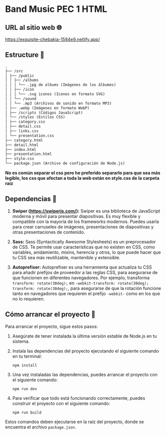 # Band Music PEC 1 HTML

## URL al sitio web 🌐

https://exquisite-chebakia-1584e9.netlify.app/


## Estructure 🌳

```markdown
.
├── /src
│ ├── /public
│ │ ├── /albums
│ │ │ └── .jpg de albums (Imágenes de los álbumes)
│ │ ├── /icon
│ │ │ └── .svg iconos (Iconos en formato SVG)
│ │ └── /sound
│ │ └── .mp3 (Archivos de sonido en formato MP3)
│ ├── .webp (Imágenes en formato WebP)
│ ├── /scripts (Códigos JavaScript)
│ └── /styles (Estilos CSS)
│ ├── category.css
│ ├── detail.css
│ ├── links.css
│ └── presentation.css
├── category.html
├── detail.html
├── index.html
├── presentation.html
├── style.css
└── package.json (Archivo de configuración de Node.js)
```

**No es común separar el css pero he preferido separarlo para que sea más legible, los css que afectan a toda la web están en style.css de la carpeta raiz**

## Dependencias 🔎

1. **Swiper (https://swiperjs.com/):** Swiper es una biblioteca de JavaScript moderna y móvil para presentar diapositivas. Es muy flexible y compatible con la mayoría de los frameworks modernos. Puedes usarla para crear carruseles de imágenes, presentaciones de diapositivas y otras presentaciones de contenido.

2. **Sass:** Sass (Syntactically Awesome Stylesheets) es un preprocesador de CSS. Te permite usar características que no existen en CSS, como variables, anidamiento, mixins, herencia y otros, lo que puede hacer que tu CSS sea más reutilizable, mantenible y extensible.

3. **Autoprefixer:** Autoprefixer es una herramienta que actualiza tu CSS para añadir prefijos de proveedor a las reglas CSS, para asegurarse de que funcionen en diferentes navegadores. Por ejemplo, transforma `transform: rotate(30deg);` en `-webkit-transform: rotate(30deg); transform: rotate(30deg);`, para asegurarse de que la rotación funcione tanto en navegadores que requieren el prefijo `-webkit-` como en los que no lo requieren.

## Cómo arrancar el proyecto 🛵

Para arrancar el proyecto, sigue estos pasos:

1. Asegúrate de tener instalada la última versión estable de Node.js en tu sistema.

2. Instala las dependencias del proyecto ejecutando el siguiente comando en tu terminal:

   ```
   npm install
   ```

3. Una vez instaladas las dependencias, puedes arrancar el proyecto con el siguiente comando:

   ```
   npm run dev
   ```

4. Para verificar que todo está funcionando correctamente, puedes construir el proyecto con el siguiente comando:

   ```
   npm run build
   ```

Estos comandos deben ejecutarse en la raíz del proyecto, donde se encuentra el archivo `package.json`.
